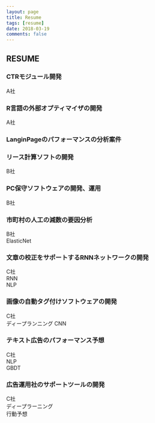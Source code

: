 ```yaml
---
layout: page
title: Resume
tags: [resume]
date: 2018-03-19
comments: false
---
```


## RESUME

### CTRモジュール開発
A社

### R言語の外部オプティマイザの開発
A社

### LanginPageのパフォーマンスの分析案件

### リース計算ソフトの開発
B社

### PC保守ソフトウェアの開発、運用
B社

### 市町村の人工の減数の要因分析
B社  
ElasticNet  


### 文章の校正をサポートするRNNネットワークの開発
C社  
RNN   
NLP  

### 画像の自動タグ付けソフトウェアの開発
C社  
ディープランニング
CNN  

### テキスト広告のパフォーマンス予想
C社  
NLP  
GBDT 

### 広告運用社のサポートツールの開発
C社  
ディープラーニング  
行動予想




